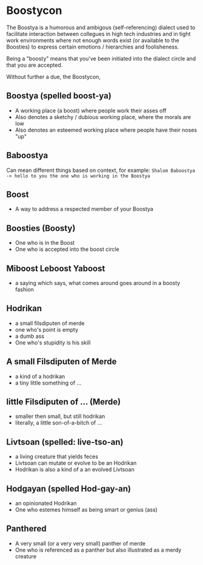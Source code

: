 # Boostycon

The Boostya is a humorous and ambigous (self-referencing) dialect  used to facilitate interaction between
collegues in high tech industries and in tight work environments where
not enough words exist (or available to the Boosties) to express certain emotions / hierarchies and foolisheness.

Being a "boosty" means that you've been initiated into the dialect circle 
and that you are accepted.

Without further a due, the Boostycon,

## Boostya (spelled boost-ya)
- A working place (a boost) where people work their asses off
- Also denotes a sketchy / dubious working place, where the morals are low
- Also denotes an esteemed working place where people have their noses "up"

## Baboostya
Can mean different things based on context, for example:
```Shalom Baboostya -> hello to you the one who is working in the Boostya```

## Boost
- A way to address a respected member of your Boostya

## Boosties (Boosty)
- One who is in the Boost 
- One who is accepted into the boost circle

## Miboost Leboost Yaboost
- a saying which says, what comes around goes around in a boosty fashion


## Hodrikan
- a small filsdiputen of merde
- one who's point is empty
- a dumb ass
- One who's stupidity is his skill

## A small Filsdiputen of Merde
- a kind of a hodrikan
- a tiny little something of ...

## little Filsdiputen of ... (Merde)
- smaller then small, but still hodrikan
- literally, a little son-of-a-bitch of ...

## Livtsoan (spelled: live-tso-an)
- a living creature that yields feces
- Livtsoan can mutate or evolve to be an Hodrikan
- Hodrikan is also a kind of a an evolved Livtsoan

## Hodgayan (spelled Hod-gay-an)
- an opinionated Hodrikan
- One who estemes himself as being smart or genius (ass)

## Panthered 
- A very small (or a very very small) panther of merde
- One who is referenced as a panther but also illustrated as a merdy creature 

